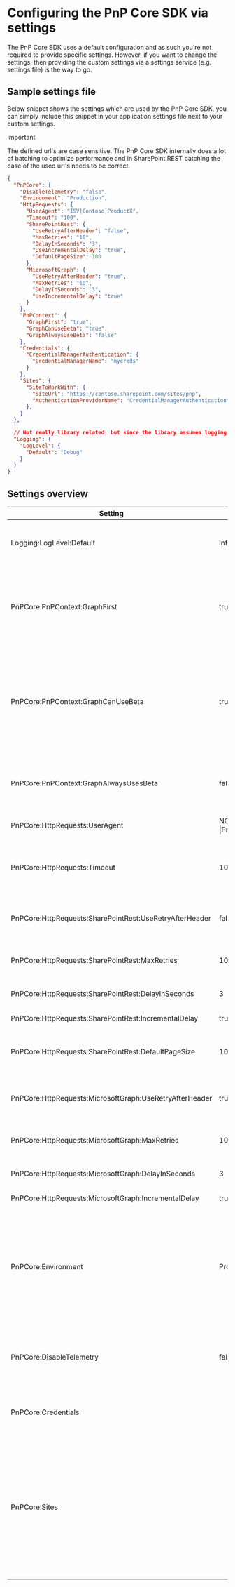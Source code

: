 # Configuring the PnP Core SDK via settings

The PnP Core SDK uses a default configuration and as such you're not required to provide specific settings. However, if you want to change the settings, then providing the custom settings via a settings service (e.g. settings file) is the way to go.

## Sample settings file

Below snippet shows the settings which are used by the PnP Core SDK, you can simply include this snippet in your application settings file next to your custom settings.

> [!Important]
> The defined url's are case sensitive. The PnP Core SDK internally does a lot of batching to optimize performance and in SharePoint REST batching the case of the used url's needs to be correct.

```json
{
  "PnPCore": {
    "DisableTelemetry": "false",
    "Environment": "Production",
    "HttpRequests": {
      "UserAgent": "ISV|Contoso|ProductX",
      "Timeout": "100",
      "SharePointRest": {
        "UseRetryAfterHeader": "false",
        "MaxRetries": "10",
        "DelayInSeconds": "3",
        "UseIncrementalDelay": "true",
        "DefaultPageSize": 100
      },
      "MicrosoftGraph": {
        "UseRetryAfterHeader": "true",
        "MaxRetries": "10",
        "DelayInSeconds": "3",
        "UseIncrementalDelay": "true"
      }
    },
    "PnPContext": {
      "GraphFirst": "true",
      "GraphCanUseBeta": "true",
      "GraphAlwaysUseBeta": "false"
    },
    "Credentials": {
      "CredentialManagerAuthentication": {
        "CredentialManagerName": "mycreds"
      }
    },
    "Sites": {
      "SiteToWorkWith": {
        "SiteUrl": "https://contoso.sharepoint.com/sites/pnp",
        "AuthenticationProviderName": "CredentialManagerAuthentication"
      },
    }
  },

  // Not really library related, but since the library assumes logging is connected it's being shown here
  "Logging": {
    "LogLevel": {
      "Default": "Debug"
    }
  }
}
```

## Settings overview

Setting | Default value | Description
--------|---------------|------------
Logging:LogLevel:Default | Information | Allows you to change log level. See the [.Net Logging article](https://docs.microsoft.com/en-us/aspnet/core/fundamentals/logging/?view=aspnetcore-3.1#log-level) for more details. Common levels are Debug and Information.
PnPCore:PnPContext:GraphFirst | true | If for a given request the library can choose between a SharePoint REST or a Microsoft Graph call then it will favor the Microsoft Graph call. Settings this to false will prefer SharePoint REST for all SharePoint related API calls.
PnPCore:PnPContext:GraphCanUseBeta | true | When you ask for data that can only be provided via the Microsoft Graph beta API the PnP Core SDK will use the beta endpoint for that specific request. All other requests will still use the v1.0 endpoint. If you set this to false, then any request that requires Microsoft Graph beta will not provide any result.
PnPCore:PnPContext:GraphAlwaysUsesBeta | false | The library by default uses the production v1.0 Microsoft Graph API. Use this setting to default it to the beta Microsoft Graph API.
PnPCore:HttpRequests:UserAgent | NONISV&#124;SharePointPnP<br />&#124;PnPCoreSDK | Value set as user agent when the request is sent to Microsoft 365.
PnPCore:HttpRequests:Timeout | 100 | Timeout in seconds for HTTP requests. Set higher if you need to for example download large files. Setting to -1 will result in an infinite timeout.
PnPCore:HttpRequests:SharePointRest:UseRetryAfterHeader | false | Use retry-after http header when calculating the wait time in seconds for SharePoint Rest request retry.
PnPCore:HttpRequests:SharePointRest:MaxRetries | 10 | Maximum number of retries before retrying a SharePoint Rest request throws an exception.
PnPCore:HttpRequests:SharePointRest:DelayInSeconds | 3 | Delay in seconds between SharePoint Rest request retries.
PnPCore:HttpRequests:SharePointRest:IncrementalDelay | true | Delays get incrementally longer with each retry.
PnPCore:HttpRequests:SharePointRest:DefaultPageSize | 100 | Page size using when paging is automatically applied during data querying via the PnP Core SDK LINQ support.
PnPCore:HttpRequests:MicrosoftGraph:UseRetryAfterHeader | true | Use retry-after http header when calculating the wait time in seconds for Microsoft Graph request retry.
PnPCore:HttpRequests:MicrosoftGraph:MaxRetries | 10 | Maximum number of retries before retrying a Microsoft Graph request throws an exception.
PnPCore:HttpRequests:MicrosoftGraph:DelayInSeconds | 3 | Delay in seconds between Microsoft Graph request retries.
PnPCore:HttpRequests:MicrosoftGraph:IncrementalDelay | true | Delays get incrementally longer with each retry.
PnPCore:Environment | Production | Use this setting if you are using a cloud environment **different** from the standard production cloud: possible values are `Production`, `PreProduction`, `USGovernment` (a.k.a GCC), `USGovernmentHigh` (a.k.a GCC High), `USGovernmentDoD` (a.k.a DoD), `China` and `Germany`. **Important:** use the correct casing when using these values.
PnPCore:DisableTelemetry | false | Allows to turn off telemetry being sent. Telemetry is used to improve this open source library and it's recommended to keep it on, but you can disable it, if required.
PnPCore:Credentials | | This section defines the settings for the Authentication Providers and it will be updated in the near future.
PnPCore:Sites | | This section defines the site collections to consume using the PnP Core SDK. Every single item of the array has a name, which can then be used with the PnPContextFactory to retrieve an instance of PnPContext for that specific site, a _SiteUrl_ and the _AuthenticationProviderName_ that maps to the corresponding Authentication Provider to use for accessing the target site.